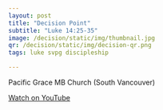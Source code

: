 ```yaml
---
layout: post
title: "Decision Point"
subtitle: "Luke 14:25-35"
image: /decision/static/img/thumbnail.jpg
qr: /decision/static/img/decision-qr.png
tags: luke svpg discipleship

---
```

Pacific Grace MB Church (South Vancouver)

[Watch on YouTube](https://www.youtube.com/watch?v=uqB-R4a-Vuk)

